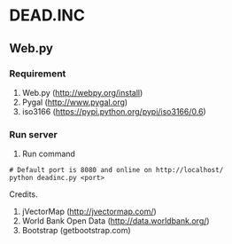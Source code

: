 # DEAD.INC
## Web.py
### Requirement

1. Web.py (http://webpy.org/install)
2. Pygal (http://www.pygal.org)
3. iso3166 (https://pypi.python.org/pypi/iso3166/0.6)

### Run server
1. Run command
```
# Default port is 8080 and online on http://localhost/
python deadinc.py <port>
```

Credits.

1. jVectorMap (http://jvectormap.com/)
2. World Bank Open Data (http://data.worldbank.org/)
3. Bootstrap (getbootstrap.com)
